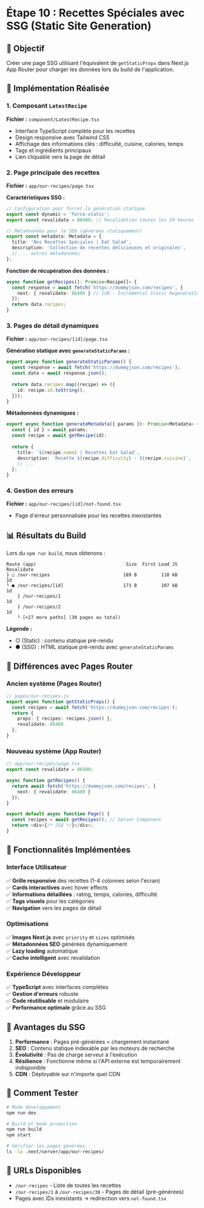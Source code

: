 # Étape 10 : Recettes Spéciales avec SSG (Static Site Generation)

## 🎯 Objectif

Créer une page SSG utilisant l'équivalent de `getStaticProps` dans Next.js App Router pour charger les données lors du build de l'application.

## 🚀 Implémentation Réalisée

### 1. Composant `LatestRecipe`

**Fichier :** `component/LatestRecipe.tsx`

- Interface TypeScript complète pour les recettes
- Design responsive avec Tailwind CSS
- Affichage des informations clés : difficulté, cuisine, calories, temps
- Tags et ingrédients principaux
- Lien cliquable vers la page de détail

### 2. Page principale des recettes

**Fichier :** `app/our-recipes/page.tsx`

**Caractéristiques SSG :**
```typescript
// Configuration pour forcer la génération statique
export const dynamic = 'force-static';
export const revalidate = 86400; // Revalidation toutes les 24 heures

// Métadonnées pour le SEO (générées statiquement)
export const metadata: Metadata = {
  title: 'Nos Recettes Spéciales | Eat Salad',
  description: 'Collection de recettes délicieuses et originales',
  // ... autres métadonnées
};
```

**Fonction de récupération des données :**
```typescript
async function getRecipes(): Promise<Recipe[]> {
  const response = await fetch('https://dummyjson.com/recipes', {
    next: { revalidate: 86400 } // ISR - Incremental Static Regeneration
  });
  return data.recipes;
}
```

### 3. Pages de détail dynamiques

**Fichier :** `app/our-recipes/[id]/page.tsx`

**Génération statique avec `generateStaticParams` :**
```typescript
export async function generateStaticParams() {
  const response = await fetch('https://dummyjson.com/recipes');
  const data = await response.json();
  
  return data.recipes.map((recipe) => ({
    id: recipe.id.toString(),
  }));
}
```

**Métadonnées dynamiques :**
```typescript
export async function generateMetadata({ params }): Promise<Metadata> {
  const { id } = await params;
  const recipe = await getRecipe(id);
  
  return {
    title: `${recipe.name} | Recettes Eat Salad`,
    description: `Recette ${recipe.difficulty} - ${recipe.cuisine}`,
    // ...
  };
}
```

### 4. Gestion des erreurs

**Fichier :** `app/our-recipes/[id]/not-found.tsx`
- Page d'erreur personnalisée pour les recettes inexistantes

## 📊 Résultats du Build

Lors du `npm run build`, nous obtenons :

```
Route (app)                                 Size  First Load JS  Revalidate
├ ○ /our-recipes                           189 B         110 kB          1d
└ ● /our-recipes/[id]                      173 B         107 kB          1d
    ├ /our-recipes/1                                                     1d
    ├ /our-recipes/2                                                     1d
    └ [+27 more paths] (30 pages au total)
```

**Légende :**
- ○ (Static) : contenu statique pré-rendu
- ● (SSG) : HTML statique pré-rendu avec `generateStaticParams`

## 🔄 Différences avec Pages Router

### Ancien système (Pages Router)
```typescript
// pages/our-recipes.js
export async function getStaticProps() {
  const recipes = await fetch('https://dummyjson.com/recipes');
  return {
    props: { recipes: recipes.json() },
    revalidate: 86400
  };
}
```

### Nouveau système (App Router)
```typescript
// app/our-recipes/page.tsx
export const revalidate = 86400;

async function getRecipes() {
  return await fetch('https://dummyjson.com/recipes', {
    next: { revalidate: 86400 }
  });
}

export default async function Page() {
  const recipes = await getRecipes(); // Server Component
  return <div>{/* JSX */}</div>;
}
```

## 🎨 Fonctionnalités Implémentées

### Interface Utilisateur
✅ **Grille responsive** des recettes (1-4 colonnes selon l'écran)  
✅ **Cards interactives** avec hover effects  
✅ **Informations détaillées** : rating, temps, calories, difficulté  
✅ **Tags visuels** pour les catégories  
✅ **Navigation** vers les pages de détail  

### Optimisations
✅ **Images Next.js** avec `priority` et `sizes` optimisés  
✅ **Métadonnées SEO** générées dynamiquement  
✅ **Lazy loading** automatique  
✅ **Cache intelligent** avec revalidation  

### Expérience Développeur
✅ **TypeScript** avec interfaces complètes  
✅ **Gestion d'erreurs** robuste  
✅ **Code réutilisable** et modulaire  
✅ **Performance optimale** grâce au SSG  

## 🌟 Avantages du SSG

1. **Performance** : Pages pré-générées = chargement instantané
2. **SEO** : Contenu statique indexable par les moteurs de recherche
3. **Évolutivité** : Pas de charge serveur à l'exécution
4. **Résilience** : Fonctionne même si l'API externe est temporairement indisponible
5. **CDN** : Déployable sur n'importe quel CDN

## 📝 Comment Tester

```bash
# Mode développement
npm run dev

# Build et mode production
npm run build
npm start

# Vérifier les pages générées
ls -la .next/server/app/our-recipes/
```

## 🔗 URLs Disponibles

- `/our-recipes` - Liste de toutes les recettes
- `/our-recipes/1` à `/our-recipes/30` - Pages de détail (pré-générées)
- Pages avec IDs inexistants → redirection vers `not-found.tsx`
